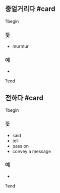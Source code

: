 ## 중얼거리다 #card
?begin
### 뜻
- murmur
### 예
-
<!--SR:!2025-08-05,12,230-->
?end


## 전하다 #card
?begin
### 뜻
- said
- tell
- pass on
- convey a message
### 예
-
<!--SR:!2025-12-02,135,250-->
?end

